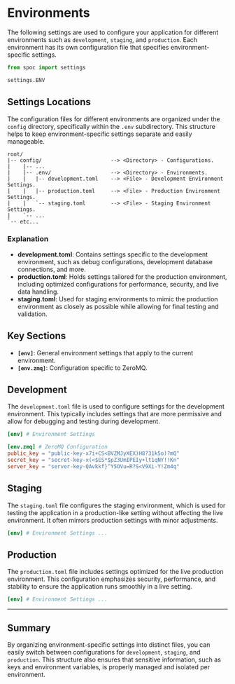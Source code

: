# Environments

The following settings are used to configure your application for different environments such as `development`, `staging`, and `production`. Each environment has its own configuration file that specifies environment-specific settings.

```python
from spoc import settings

settings.ENV
```

## Settings **Locations**

The configuration files for different environments are organized under the `config` directory, specifically within the `.env` subdirectory. This structure helps to keep environment-specific settings separate and easily manageable.

```text
root/
|-- config/                      --> <Directory> - Configurations.
|    |-- ...
|    |-- .env/                   --> <Directory> - Environments.
|    |   |-- development.toml    --> <File> - Development Environment Settings.
|    |   |-- production.toml     --> <File> - Production Environment Settings.
|    |   `-- staging.toml        --> <File> - Staging Environment Settings.
|    `-- ...
`-- etc...
```

### Explanation

- **development.toml**: Contains settings specific to the development environment, such as debug configurations, development database connections, and more.
- **production.toml**: Holds settings tailored for the production environment, including optimized configurations for performance, security, and live data handling.
- **staging.toml**: Used for staging environments to mimic the production environment as closely as possible while allowing for final testing and validation.

## Key Sections

- **`[env]`**: General environment settings that apply to the current environment.
- **`[env.zmq]`**: Configuration specific to ZeroMQ.

## Development

The `development.toml` file is used to configure settings for the development environment. This typically includes settings that are more permissive and allow for debugging and testing during development.

```toml title="config/.env/development.toml"
[env] # Environment Settings

[env.zmq] # ZeroMQ Configuration
public_key = "public-key-x7i+CS<BVZMJyXEX)H8?31k5o)?mQ"
secret_key = "secret-key-x(<$ES*$pZ3UmIPEIy+lt1qNY!!Kn"
server_key = "server-key-QAvkkf}^Y5OVu=R?S<V9Xi-Y!Zm4q"
```

## Staging

The `staging.toml` file configures the staging environment, which is used for testing the application in a production-like setting without affecting the live environment. It often mirrors production settings with minor adjustments.

```toml title="config/.env/staging.toml"
[env] # Environment Settings ...
```

## Production

The `production.toml` file includes settings optimized for the live production environment. This configuration emphasizes security, performance, and stability to ensure the application runs smoothly in a live setting.

```toml title="config/.env/production.toml"
[env] # Environment Settings ...
```

---

## Summary

By organizing environment-specific settings into distinct files, you can easily switch between configurations for `development`, `staging`, and `production`. This structure also ensures that sensitive information, such as keys and environment variables, is properly managed and isolated per environment.
